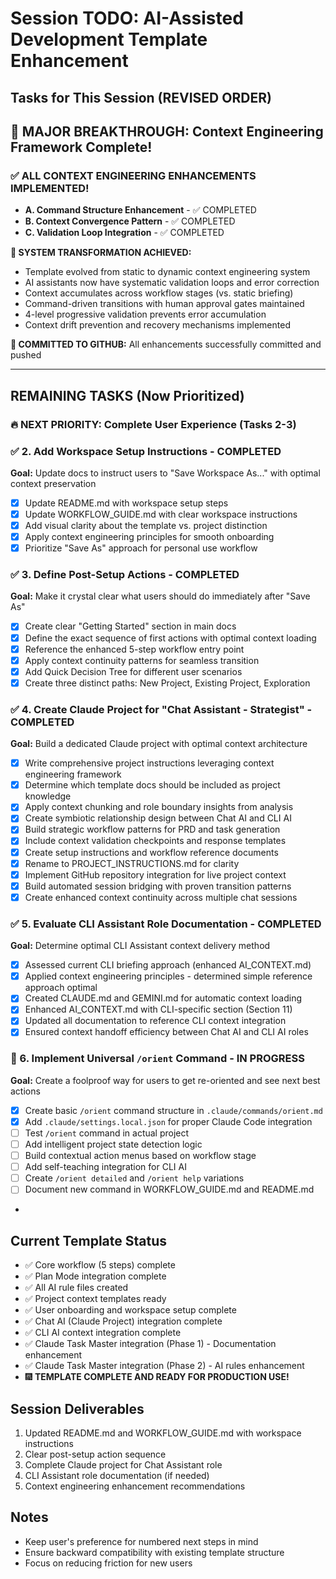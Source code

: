 # Session TODO: AI-Assisted Development Template Enhancement

## Tasks for This Session (REVISED ORDER)

## 🎉 MAJOR BREAKTHROUGH: Context Engineering Framework Complete!

### ✅ ALL CONTEXT ENGINEERING ENHANCEMENTS IMPLEMENTED!
- **A. Command Structure Enhancement** - ✅ COMPLETED
- **B. Context Convergence Pattern** - ✅ COMPLETED  
- **C. Validation Loop Integration** - ✅ COMPLETED

**🚀 SYSTEM TRANSFORMATION ACHIEVED:**
- Template evolved from static to dynamic context engineering system
- AI assistants now have systematic validation loops and error correction
- Context accumulates across workflow stages (vs. static briefing)
- Command-driven transitions with human approval gates maintained
- 4-level progressive validation prevents error accumulation
- Context drift prevention and recovery mechanisms implemented

**📝 COMMITTED TO GITHUB:** All enhancements successfully committed and pushed

---

## REMAINING TASKS (Now Prioritized)

### 🔥 NEXT PRIORITY: Complete User Experience (Tasks 2-3)

### ✅ 2. Add Workspace Setup Instructions - **COMPLETED**
**Goal:** Update docs to instruct users to "Save Workspace As..." with optimal context preservation
- [x] Update README.md with workspace setup steps
- [x] Update WORKFLOW_GUIDE.md with clear workspace instructions  
- [x] Add visual clarity about the template vs. project distinction
- [x] Apply context engineering principles for smooth onboarding
- [x] Prioritize "Save As" approach for personal use workflow

### ✅ 3. Define Post-Setup Actions - **COMPLETED**
**Goal:** Make it crystal clear what users should do immediately after "Save As"
- [x] Create clear "Getting Started" section in main docs
- [x] Define the exact sequence of first actions with optimal context loading
- [x] Reference the enhanced 5-step workflow entry point
- [x] Apply context continuity patterns for seamless transition
- [x] Add Quick Decision Tree for different user scenarios
- [x] Create three distinct paths: New Project, Existing Project, Exploration

### ✅ 4. Create Claude Project for "Chat Assistant - Strategist" - **COMPLETED**
**Goal:** Build a dedicated Claude project with optimal context architecture
- [x] Write comprehensive project instructions leveraging context engineering framework
- [x] Determine which template docs should be included as project knowledge
- [x] Apply context chunking and role boundary insights from analysis
- [x] Create symbiotic relationship design between Chat AI and CLI AI
- [x] Build strategic workflow patterns for PRD and task generation
- [x] Include context validation checkpoints and response templates
- [x] Create setup instructions and workflow reference documents
- [x] Rename to PROJECT_INSTRUCTIONS.md for clarity
- [x] Implement GitHub repository integration for live project context
- [x] Build automated session bridging with proven transition patterns
- [x] Create enhanced context continuity across multiple chat sessions

### ✅ 5. Evaluate CLI Assistant Role Documentation - **COMPLETED**
**Goal:** Determine optimal CLI Assistant context delivery method
- [x] Assessed current CLI briefing approach (enhanced AI_CONTEXT.md)
- [x] Applied context engineering principles - determined simple reference approach optimal
- [x] Created CLAUDE.md and GEMINI.md for automatic context loading
- [x] Enhanced AI_CONTEXT.md with CLI-specific section (Section 11)
- [x] Updated all documentation to reference CLI context integration
- [x] Ensured context handoff efficiency between Chat AI and CLI AI roles

### 🔄 6. Implement Universal `/orient` Command - **IN PROGRESS**
**Goal:** Create a foolproof way for users to get re-oriented and see next best actions
- [x] Create basic `/orient` command structure in `.claude/commands/orient.md`
- [x] Add `.claude/settings.local.json` for proper Claude Code integration
- [ ] Test `/orient` command in actual project
- [ ] Add intelligent project state detection logic
- [ ] Build contextual action menus based on workflow stage
- [ ] Add self-teaching integration for CLI AI
- [ ] Create `/orient detailed` and `/orient help` variations
- [ ] Document new command in WORKFLOW_GUIDE.md and README.md 
- 

## Current Template Status
- ✅ Core workflow (5 steps) complete
- ✅ Plan Mode integration complete  
- ✅ All AI rule files created
- ✅ Project context templates ready
- ✅ User onboarding and workspace setup complete
- ✅ Chat AI (Claude Project) integration complete
- ✅ CLI AI context integration complete
- ✅ Claude Task Master integration (Phase 1) - Documentation enhancement
- ✅ Claude Task Master integration (Phase 2) - AI rules enhancement
- 🎆 **TEMPLATE COMPLETE AND READY FOR PRODUCTION USE!**

## Session Deliverables
1. Updated README.md and WORKFLOW_GUIDE.md with workspace instructions
2. Clear post-setup action sequence
3. Complete Claude project for Chat Assistant role
4. CLI Assistant role documentation (if needed)
5. Context engineering enhancement recommendations

## Notes
- Keep user's preference for numbered next steps in mind
- Ensure backward compatibility with existing template structure
- Focus on reducing friction for new users